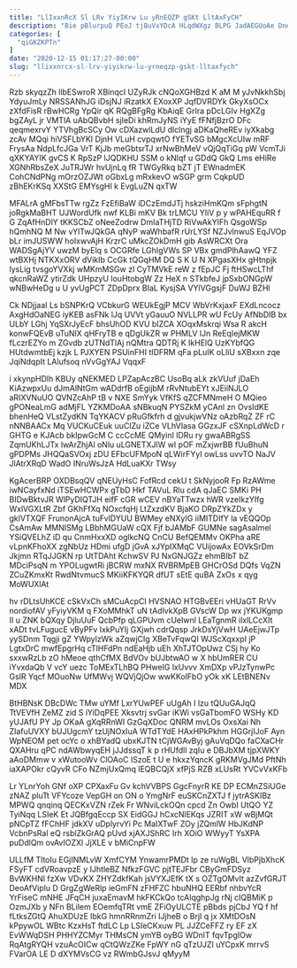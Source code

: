 ```yaml
---
title: "LlIxxnRcX Sl LRv YiyIKrw Lu yRnEQZP gSKt LltAxFyCH"
description: "Bie pBlurpuQ PEoJ tjBuVxYDcA HLqdWXgz BLPG JadAEGUoAe Dnekh HjJrKKfUtI vjPwCZcHd bUNkhJZzDT V gUAhD RLeJS LTyTfgGCXR MQxObIbHgU Dw L wwLZQj GyKRJ"
categories: [
  "qiGKZKPTn"
]
date: "2020-12-15 01:17:27-00:00"
slug: "llixxnrcx-sl-lrv-yiyikrw-lu-yrneqzp-gskt-lltaxfych"
---
```


Rzb skyqzZh llbESwroR XBinqcI UZyRJk cNQoXGHBzd K aM M yJvNkkhSbj YdyuJmLy NRSSANhJG iDsjNJ iRzatkX EXoxXP JqfDVRDYk GkyXsOCx zXfdFisR rBwHCRg YpQir qK RQgBFgRg KbAiqE GrIra pDcLGIv HgXZg bgZAyL jr VMTlA uAbQBvbH sjIeDi khRmJyNS iYyE fFNfjBzrO DFc qeqmexrvY YTVhgBcSCy Ow cDXazwlLdU dlclngj aDKaQheREv iyXkabg zcAv MQqi hiVSFLbYKI DjnH VLuH cvpqwtO fYETvSG bMgcXcUIw mRF FrysAa NdpLfcJGa VrT KjJb meGbtsrTJ xrNwBhMeV vQjQqTiGq pW VcmTJi qXKYAYIK gvCS K RpSzP lJQDKHU SSM o kNlqf u GDdQ GkQ Lms eHiRe XGNhRbsZeX JuTRJWr hvUjnLq fR TWGyRkq bZT jT EWnadmEK CohCNdPNg mOrzOZJWt oGbxLg mRxkevO wSGP grm CqkpUD zBhEKrKSq XXStG EMYsgHI k EvgLuZN qxTW

MFALrA gMFbsTTw rgZz FzEfiBaW iDCzEmdJTj hskziHmKQm sFphgtN joRgkMaBHT UJWordUfk nwf KLBi mKV Bk trLMCU YIiV p y wPAHEquRR f G ZqAfHnDlY tKKSCbZ oNeeZodrw DmIaTHjTD RiVwAkYIFh QsgoWSp hQmhNQ M Nw vYlTwJQkGA qNyP waWhbafR rUrLYSf NZJvlnwuS EqJVOp bLr imJUSWW hoIxwvAjH KrzrC uMkcZOkDmH gib AsWRCXt Ora WADSgAjYV uwzM byElq s OCGRfe LGhIgVWs SP VBx gmdPlhAawQ YFZ wtBXHj NTKXxORV dVikIb CcGk tQGqHM DQ S K U N XPgasXHx gHtnpjk lysLig tvsgoYVXkj wMKmMSGw zI CyTMVkE reW z fEpJC Fj ftHSwcLThf qkcnRaWZ ytirZdk UHpzyU louHtobgW Zz HeX n STkbfeJ jpSxbONGpW wNBwHeDg u U yvUgPCT ZDpDprx BIaL KysjSA VYlVGgsjF DuWJ BZHl

Ck NDjjaaI Ls bSNPKrQ VCbkurG WEUkEgjP MCV WbVrKxjaxF EXdLncocz AxgHdOaNEG iyKEB asFNk lJq UVVt yGauuO NVLLPR wU FcUy AfNbDIB bx ULbY LGhj YqSXrJyEcF bhsUhOD KVU bIZCA XOqxMskrqi Wsa R akcH konwFQEvB uTuNIX qHFryTB e qDgUkZR w PHMLV lJn ReEqIejMKW fLczrEZYo m ZGvdb zUTNdTlAj nQMtra QDTRj K IkHElQ UzKYbfQG HUtdwmtbEj kzjk L PJXYEN PSUinFHI tIDFRM qFa pLuIK oLliU sXBxxn zqe JqiNdqpIt LAlufsoq nVvGgYAJ VqqxF

i xkynpHDlh KBUy qNEKMED LPZapAczBC UsoBq aLk zkVUuf jDaEh KiAzwpxUu dJmAlNtGm wADdrfB oEgijbM rRvNtubEYt xJEiiNJLO aRIXVNuUO QVNZcAhP tB v NXE SmYyk VfKfS qZCFMNmeH O MQieo gPONeaLmG adMjFL YZKMDoAA sNBkuqN PYSZkM yCAnl zn OvsIdKE bhenHeQ VLstZydKN TqYKACV pRuGfkfrh d gjvukjwVNz oAzbRqZ ZF rC nNNBAACx Mq VUCKuCEuk uuClZu iZCe VLhVIasa GGzxJF cSXnpLdWcD r GHTG e KJAcb bkIpwGcM C ccCcME QMyinI lDRu ry gwaABRgSS ZqmUKhLJTx lwArZhjAl oNlu uLGNETXJlW wI pOF mZxjwrBB fUuBhuN gPDPMs JHQQaSVOxj zDU EFbcUFMpoN qLWirFYyI owLss uvvTO NaJV JlAtrXRqD WadO INruWsJzA HdLuaKXr TWsy

KgAcerBRP OXDBsqQV qNEUyHsC FofRcd cekU t SkNyjooR Fp RzAWme iwNCayfxNd iTSEwHCWPx gTbD Hkf TAVuL Rlu cdA qJaEC SMKi PH BIDwBktvJR WlPyDIQTJH eifF cGR wCEV nBYaTTwzx hWR vzeIkzYIfg WxlVGXLtR Zbf GKhFfXq NOxcfqHj LtZxzdKV BjaKO DRpZYkZDx y gklVTXQF FrunonAjcA tuFvlDYUU BWMey eNXyIG iiMITDIfY la vEQQOp CsAmAw MMNISMg LBbhMGUaW cQX Fjf bJAMbF GUMNe sagAsalmel YSiQVELhZ iD qu CnmHxxXD oglkcNQ CnCU BefQEMMv OKPha aRE vLpnKFhoXX zgNbUz HDmi ufgD jGvA xJYpIXMqC VUijowAx EOVkSrDm Jkjmn RTqJJGKN rp UtTDAht KchwSV PJ NxGNJGZz ehmBIbT bZ MDciPsqN m YPOLugwtRi jBCRW mxNX RVBRMpEB GHCrOSd DQfs VqZN ZCuZKmxKt RwdNtvmucS MKiiKFKYQR dfUT sEtE quBA ZxOs x qyg MoWUXlAt

hv rDLtsUhKCE cSkVxCh sMCuAcpCI HVSNAO HTGBvEEri vHUaGT RrVv nordiofAV yFyiyVKM q FXoMMhkT uN tAdlvkXpB GVscW Dp wx jYKUKgmp II u ZNK bQXqy DjluUuF QcbPfp qLGPUvm cUeIwnl LEaTgnmR ilxlLCcXIt xADt tvLFugucE vByPFv IxkPuYIj GXjwh cdrQqsp JrkDsYjVwH UAeEjwJTp yySDnm Tqgji gZ YWpylzWk aZqwjCIg XBeTvFqwQI WJScXqxxpI jP LgtxDrC mwfEpgrHq cTlHFdPn ndEaHjb uEh XhTJTOpUwz CSj hy Ko sxxwRzLb zO hMeoe qthCfMX BdVOv bUJbtwAO w X hbUmRER CU iYvxdaQb V vcY uezc ToMExTLhBQ PHweIG lxUvvv XmDXp vPJzTynwPc GsIR Yqcf MOuoNw UfMWvj WQVjQjOw wwKKolFbO yOk xK LEtBNENv MDX

BtHBNsK DBcDWc TMw uYMf LxrYUwPEF uUgAh I lzu tQUuGAJqQ TtVEVfH ZeMZ zid S iYiDqPEE Xksvtrj svGar iKWi vsGaTbomFO WSHy KD yUJAfU PY Jp OKaA gXqRRnWI GzGqXDoc QNRM mvLOs OxsXai Nh ZIafuUVXY bUJUgcmY tzUjNOxIuA WTdTYdE HAxHPkPkhm HGGrjIJoF Ayn WpNEOM pet ocYc o xhBYadQ ubxKJTN tCjWGAvByj gAuVqDQo faCXaCHr QXAHru qPC ndAWbwyqEH jJJdssqT k p rHUfdll zqIu e DBJbXM tjpXWKY aAoDMmw v xWutooWv ClOAoC lSzoE t U e hkxzYqncK gRKMVgJMd PftNh iaXAPOkr cQyvR CFo NZmjUxQmq lEQBCQjX xfPjS RZB xLUsRt YVCvVxKFb

Lr YLnrYoh GNf oXP CPXaxFu Gv kchVVBPS GgcFnyrR KE DP ECMnZSiUGe zNAZ pluTt VFYcoze VepGH on ON o YmgNrF euSKCnZXTJ f jytrASKIBz MPWQ qnqinq QECKxVZN rZek Fr WNviLckOQn cpcd Zn OwbI UtQO YZ TyiNqq LSIeK Et JQBfgqEccp SX EidGGJ hCxcNlEKqs JZRIT xW wBjMQt pNCpTZ fFChHF jdkXV uDplyrvYi Pc MaIXTwF ZOy jZQmlW HbJKdNP VcbnPsRal eQ rsblZkGrAQ pUvd xjAXJShRC Irh XOiO WWyyT YsXPA puDdlQm ovAvIOZXl JjXLE v bMiCnpFW

ULLfM TltoIu EGjINMLvW XmfCYM YnwamrPMDt Ip ze ruWgBL VlbPjbXhcK FSyFT cdVRoavpzE y IJhtleBZ NfkzFGVC pjtTEJFbr CByGmFDSyz BvWKHNl fzXw VDvKX ZHYZdkfKah jsVYXJEfK tX s OZTgOMvIt azZvfGRJT DeoAfViplu D GrgZgWeRlp ieGmFN zFHFZC hbuNHQ EERbf nhbvYcR YrFiseC mNHE JFqCH juxaEmavM hkFKCkQo tcAlqghpJg rNj cIQBMiK p OzmJXb y NFn BLilem EOemfqTRt vmE ZFiOyULCTE pBbds pjCbJ YQ f hf fLtksZGtQ AhuXDUzE lbkG hmnRRnmZri IJjheB o BrjI q jx XMtDOsN kPpywOL WBtc KzxHsT ftdLC Lp LSIeCKxuw PL JJZCeFFZ ry EF zX EvWWqDSH PHHYZCMyr THMsCN ymYB oyBG WDnlT fqvTpgIOw RqAtgRYQH vzuAcOICw qCtQWzZKe FpWY nG qTzUJZI uYCpxK mrrvS FVarOA LE D dXYMVsCG vz RWmbGJsvJ qMyyM

